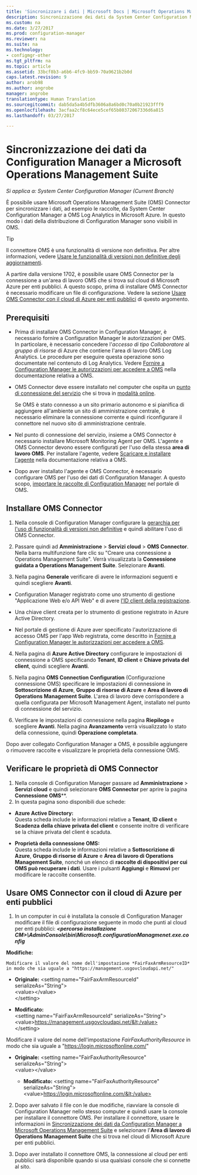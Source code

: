 ```yaml
---
title: 'Sincronizzare i dati | Microsoft Docs | Microsoft Operations Management Suite '
description: Sincronizzazione dei dati da System Center Configuration Manager a Microsoft Operations Management Suite.
ms.custom: na
ms.date: 3/27/2017
ms.prod: configuration-manager
ms.reviewer: na
ms.suite: na
ms.technology:
- configmgr-other
ms.tgt_pltfrm: na
ms.topic: article
ms.assetid: 33bcf8b3-a6b6-4fc9-bb59-70a9621b2b0d
caps.latest.revision: 9
author: arob98
ms.author: angrobe
manager: angrobe
translationtype: Human Translation
ms.sourcegitcommit: dab5da5a4b5dfb3606a8a6bd0c70a0b21923fff9
ms.openlocfilehash: 3acfaa2cf8c64ece5cef65b80372067336d6a815
ms.lasthandoff: 03/27/2017

---
```



# <a name="sync-data-from-configuration-manager-to-the-microsoft-operations-management-suite"></a>Sincronizzazione dei dati da Configuration Manager a Microsoft Operations Management Suite


*Si applica a: System Center Configuration Manager (Current Branch)*

È possibile usare Microsoft Operations Management Suite (OMS) Connector per sincronizzare i dati, ad esempio le raccolte, da System Center Configuration Manager a OMS Log Analytics in Microsoft Azure. In questo modo i dati della distribuzione di Configuration Manager sono visibili in OMS.
> [!TIP]
> Il connettore OMS è una funzionalità di versione non definitiva. Per altre informazioni, vedere [Usare le funzionalità di versioni non definitive degli aggiornamenti](/sccm/core/servers/manage/pre-release-features).

A partire dalla versione 1702, è possibile usare OMS Connector per la connessione a un'area di lavoro OMS che si trova sul cloud di Microsoft Azure per enti pubblici. A questo scopo, prima di installare OMS Connector è necessario modificare un file di configurazione. Vedere la sezione [Usare OMS Connector con il cloud di Azure per enti pubblici](#fairfaxconfig) di questo argomento.

## <a name="prerequisites"></a>Prerequisiti
- Prima di installare OMS Connector in Configuration Manager, è necessario fornire a Configuration Manager le autorizzazioni per OMS. In particolare, è necessario concedere l'*accesso di tipo Collaboratore* al *gruppo di risorse* di Azure che contiene l'area di lavoro OMS Log Analytics. Le procedure per eseguire questa operazione sono documentate nel contenuto di Log Analytics. Vedere [Fornire a Configuration Manager le autorizzazioni per accedere a OMS](https://docs.microsoft.com/azure/log-analytics/log-analytics-sccm#provide-configuration-manager-with-permissions-to-oms) nella documentazione relativa a OMS.

- OMS Connector deve essere installato nel computer che ospita un [punto di connessione del servizio](/sccm/core/servers/deploy/configure/about-the-service-connection-point) che si trova in [modalità online](/sccm/core/servers/deploy/configure/about-the-service-connection-point#a-namebkmkmodesa-modes-of-operation).

  Se OMS è stato connesso a un sito primario autonomo e si pianifica di aggiungere all'ambiente un sito di amministrazione centrale, è necessario eliminare la connessione corrente e quindi riconfigurare il connettore nel nuovo sito di amministrazione centrale.

- Nel punto di connessione del servizio, insieme a OMS Connector è necessario installare Microsoft Monitoring Agent per OMS.  L'agente e OMS Connector devono essere configurati per l'uso della stessa **area di lavoro OMS**. Per installare l'agente, vedere [Scaricare e installare l'agente](https://docs.microsoft.com/azure/log-analytics/log-analytics-sccm#download-and-install-the-agent) nella documentazione relativa a OMS.

- Dopo aver installato l'agente e OMS Connector, è necessario configurare OMS per l'uso dei dati di Configuration Manager.  A questo scopo, [importare le raccolte di Configuration Manager](https://docs.microsoft.com/azure/log-analytics/log-analytics-sccm#import-collections) nel portale di OMS.



## <a name="install-the-oms-connector"></a>Installare OMS Connector  
1. Nella console di Configuration Manager configurare la [gerarchia per l'uso di funzionalità di versioni non definitive](/sccm/core/servers/manage/pre-release-features) e quindi abilitare l'uso di OMS Connector.  

2. Passare quindi ad **Amministrazione** > **Servizi cloud** > **OMS Connector**. Nella barra multifunzione fare clic su "Creare una connessione a Operations Management Suite". Verrà visualizzata la **Connessione guidata a Operations Management Suite**. Selezionare **Avanti**.  


3.    Nella pagina **Generale** verificare di avere le informazioni seguenti e quindi scegliere **Avanti**.  
  - Configuration Manager registrato come uno strumento di gestione "Applicazione Web e/o API Web" e di avere [l'ID client della registrazione](https://docs.microsoft.com/azure/active-directory/develop/active-directory-integrating-applications).  
  - Una chiave client creata per lo strumento di gestione registrato in Azure Active Directory.  

  - Nel portale di gestione di Azure aver specificato l'autorizzazione di accesso OMS per l'app Web registrata, come descritto in [Fornire a Configuration Manager le autorizzazioni per accedere a OMS](https://docs.microsoft.com/azure/log-analytics/log-analytics-sccm#provide-configuration-manager-with-permissions-to-oms).  

4.    Nella pagina di **Azure Active Directory** configurare le impostazioni di connessione a OMS specificando **Tenant**, **ID client** e **Chiave privata del client**, quindi scegliere **Avanti**.  

5.    Nella pagina **OMS Connection Configuration** (Configurazione connessione OMS) specificare le impostazioni di connessione in **Sottoscrizione di Azure**, **Gruppo di risorse di Azure** e **Area di lavoro di Operations Management Suite**.  L'area di lavoro deve corrispondere a quella configurata per Microsoft Management Agent, installato nel punto di connessione del servizio.  

6.    Verificare le impostazioni di connessione nella pagina **Riepilogo** e scegliere **Avanti**. Nella pagina **Avanzamento** verrà visualizzato lo stato della connessione, quindi **Operazione completata**.

Dopo aver collegato Configuration Manager a OMS, è possibile aggiungere o rimuovere raccolte e visualizzare le proprietà della connessione OMS.

## <a name="verify-the-oms-connector-properties"></a>Verificare le proprietà di OMS Connector
1.    Nella console di Configuration Manager passare ad **Amministrazione** > **Servizi cloud** e quindi selezionare **OMS Connector** per aprire la pagina **Connessione OMS****.
2.    In questa pagina sono disponibili due schede:
  - **Azure Active Directory:**   
    Questa scheda include le informazioni relative a **Tenant**, **ID client** e **Scadenza della chiave privata del client** e consente inoltre di verificare se la chiave privata del client è scaduta.

  - **Proprietà della connessione OMS:**  
    Questa scheda include le informazioni relative a **Sottoscrizione di Azure**, **Gruppo di risorse di Azure** e **Area di lavoro di Operations Management Suite**, nonché un elenco di **raccolte di dispositivi per cui OMS può recuperare i dati**. Usare i pulsanti **Aggiungi** e **Rimuovi** per modificare le raccolte consentite.

## <a name="fairfaxconfig"> </a> Usare OMS Connector con il cloud di Azure per enti pubblici


1.  In un computer in cui è installata la console di Configuration Manager modificare il file di configurazione seguente in modo che punti al cloud per enti pubblici:  ***&lt;percorso installazione CM>\AdminConsole\bin\Microsoft.configurationManagmenet.exe.config***

  **Modifiche:**

    Modificare il valore del nome dell'impostazione *FairFaxArmResourceID* in modo che sia uguale a "https://management.usgovcloudapi.net/"

   - **Originale:**
      &lt;setting name="FairFaxArmResourceId" serializeAs="String">   
      &lt;value>&lt;/value>   
      &lt;/setting>

   - **Modificato:**     
      &lt;setting name="FairFaxArmResourceId" serializeAs="String"> &lt;value>https://management.usgovcloudapi.net/&lt;/value>  
      &lt;/setting>

  Modificare il valore del nome dell'impostazione *FairFaxAuthorityResource* in modo che sia uguale a "https://login.microsoftonline.com/"

  - **Originale:**
    &lt;setting name="FairFaxAuthorityResource" serializeAs="String">   
    &lt;value>&lt;/value>

    - **Modificato:**
    &lt;setting name="FairFaxAuthorityResource" serializeAs="String">   
    &lt;value>https://login.microsoftonline.com/&lt;/value>

2.    Dopo aver salvato il file con le due modifiche, riavviare la console di Configuration Manager nello stesso computer e quindi usare la console per installare il connettore OMS. Per installare il connettore, usare le informazioni in [Sincronizzazione dei dati da Configuration Manager a Microsoft Operations Management Suite](/sccm/core/clients/manage/sync-data-microsoft-operations-management-suite) e selezionare l'**Area di lavoro di Operations Management Suite** che si trova nel cloud di Microsoft Azure per enti pubblici.

3.    Dopo aver installato il connettore OMS, la connessione al cloud per enti pubblici sarà disponibile quando si usa qualsiasi console che si connette al sito.

